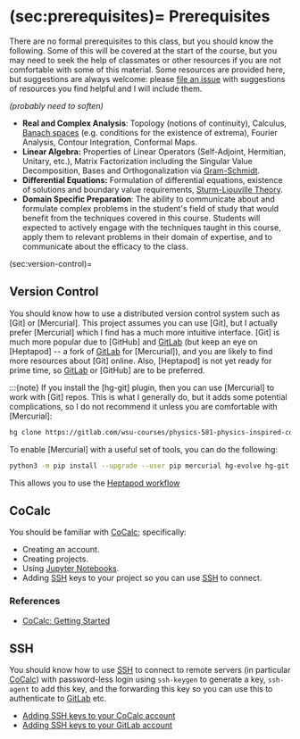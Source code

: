 (sec:prerequisites)=
Prerequisites
=============

There are no formal prerequisites to this class, but you should know the following.
Some of this will be covered at the start of the course, but you may need to seek the
help of classmates or other resources if you are not comfortable with some of this
material.  Some resources are provided here, but suggestions are always welcome: please
[file an issue] with suggestions of resources you find helpful and I will include them.

*(probably need to soften)* 
* **Real and Complex Analysis**: Topology (notions of continuity), Calculus, [Banach
  spaces](https://en.wikipedia.org/wiki/Banach_space) (e.g. conditions for the existence
  of extrema), Fourier Analysis, Contour Integration, Conformal Maps.
* **Linear Algebra:** Properties of Linear Operators (Self-Adjoint, Hermitian, Unitary,
  etc.), Matrix Factorization including the Singular Value Decomposition, Bases and
  Orthogonalization via
  [Gram-Schmidt](https://en.wikipedia.org/wiki/Gram%E2%80%93Schmidt_process).
* **Differential Equations:** Formulation of differential equations, existence of
  solutions and boundary value requirements, [Sturm-Liouville
  Theory](https://en.wikipedia.org/wiki/Sturm%E2%80%93Liouville_theory).
* **Domain Specific Preparation**: The ability to communicate about and formulate
  complex problems in the student's field of study that would benefit from the
  techniques covered in this course.  Students will expected to actively engage with the
  techniques taught in this course, apply them to relevant problems in their domain of
  expertise, and to communicate about the efficacy to the class.


(sec:version-control)=
## Version Control

You should know how to use a distributed version control system such as
[Git] or [Mercurial].  This project assumes you can use [Git], but I actually prefer
[Mercurial] which I find has a much more intuitive interface.  [Git] is much more
popular due to [GitHub] and [GitLab] (but keep an eye on [Heptapod] -- a fork of
[GitLab] for [Mercurial]), and you are likely to find more resources about [Git]
online.  Also, [Heptapod] is not yet ready for prime time, so [GitLab] or [GitHub] are
to be preferred.

:::{note}
If you install the [hg-git] plugin, then you can use [Mercurial] to work with [Git]
repos.  This is what I generally do, but it adds some potential complications, so I
do not recommend it unless you are comfortable with [Mercurial]:

```bash
hg clone https://gitlab.com/wsu-courses/physics-581-physics-inspired-computation.git
```

To enable [Mercurial] with a useful set of tools, you can do the following:

```bash
python3 -m pip install --upgrade --user pip mercurial hg-evolve hg-git jupytext black
```
   
This allows you to use the [Heptapod workflow](https://octobus.net/blog/2019-09-04-heptapod-workflow.html)

## CoCalc

You should be familiar with [CoCalc]; specifically:

* Creating an account.
* Creating projects.
* Using [Jupyter Notebooks](https://jupyter.org).
* Adding [SSH] keys to your project so you can use [SSH] to connect.

### References
* [CoCalc: Getting Started](https://doc.cocalc.com/getting-started.html)

## SSH

You should know how to use [SSH] to connect to remote servers (in particular [CoCalc])
with password-less login using `ssh-keygen` to generate a key, `ssh-agent` to add this
key, and the forwarding this key so you can use this to authenticate to [GitLab] etc.

* [Adding SSH keys to your CoCalc account](https://doc.cocalc.com/account/ssh.html)
* [Adding SSH keys to your GitLab account](https://docs.gitlab.com/ee/ssh/)


[SSH]: <https://en.wikipedia.org/wiki/Secure_Shell> "SSH on Wikipedia"
[GitLab]: <https://gitlab.com> "GitLab"
[CoCalc]: <https://cocalc.com> "CoCalc: Collaborative Calculation and Data Science"
[file an issue]: <https://gitlab.com/wsu-courses/physics-581-physics-inspired-computation/-/issues> "Issues on the class GitLab project."
